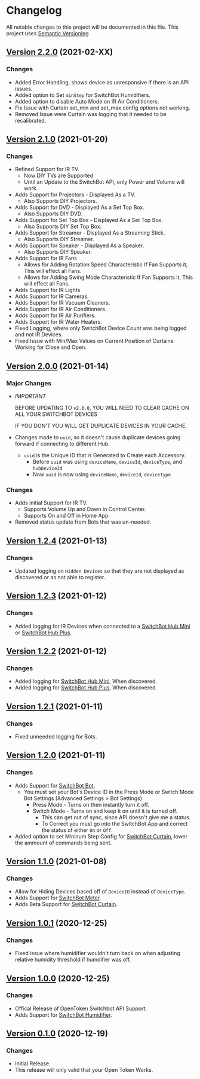 # Changelog

All notable changes to this project will be documented in this file. This project uses [Semantic Versioning](https://semver.org/)

## [Version 2.2.0](https://github.com/OpenWonderLabs/homebridge-switchbot-openapi/compare/v2.1.0...v2.2.0) (2021-02-XX)

### Changes

- Added Error Handling, shows device as unresponsive if there is an API issues.
- Added option to Set `minStep` for SwitchBot Humidifiers.
- Added option to disable Auto Mode on IR Air Conditioners.
- Fix Issue with Curtain set_min and set_max config options not working.
- Removed Issue were Curtain was logging that it needed to be recalibrated.

## [Version 2.1.0](https://github.com/OpenWonderLabs/homebridge-switchbot-openapi/compare/v2.0.0...v2.1.0) (2021-01-20)

### Changes

- Refined Support for IR TV.
  - Now DIY TVs are Supported
  - Until an Update to the SwitchBot API, only Power and Volume will work.
- Adds Support for Projectors - Displayed As a TV.
  - Also Supports DIY Projectors.
- Adds Support for DVD - Displayed As a Set Top Box.
  - Also Supports DIY DVD.
- Adds Support for Set Top Box - Displayed As a Set Top Box.
  - Also Supports DIY Set Top Box.
- Adds Support for Streamer - Displayed As a Streaming Stick.
  - Also Supports DIY Streamer.
- Adds Support for Speaker - Displayed As a Speaker.
  - Also Supports DIY Speaker.
- Adds Support for IR Fans
  - Allows for Adding Rotation Speed Characteristic If Fan Supports it, This will effect all Fans.
  - Allows for Adding Swing Mode Characteristic If Fan Supports it, This will effect all Fans.
- Adds Support for IR Lights
- Adds Support for IR Cameras.
- Adds Support for IR Vacuum Cleaners.
- Adds Support for IR Air Conditioners.
- Adds Support for IR Air Purifiers.
- Adds Support for IR Water Heaters.
- Fixed Logging, where only SwitchBot Device Count was being logged and not IR Devices.
- Fixed Issue with Min/Max Values on Current Position of Curtains Working for Close and Open.

## [Version 2.0.0](https://github.com/OpenWonderLabs/homebridge-switchbot-openapi/compare/v1.2.4...v2.0.0) (2021-01-14)

### Major Changes

- _IMPORTANT_

  BEFORE UPDATING TO `v2.0.0`, YOU WILL NEED TO CLEAR CACHE ON ALL YOUR SWITCHBOT DEVICES

  IF YOU DON'T YOU WILL GET DUPLICATE DEVICES IN YOUR CACHE.

- Changes made to `uuid`, so it doesn't cause duplicate devices going forward if connecting to different Hub.
  - `uuid` is the Unique ID that is Generated to Create each Accessory.
    - Before `uuid` was using `deviceName`, `deviceId`, `deviceType`, and `hubDeviceId`
    - Now `uuid` is now using `deviceName`, `deviceId`, `deviceType`

### Changes

- Adds initial Support for IR TV.
  - Supports Volume Up and Down in Control Center.
  - Supports On and Off in Home App.
- Removed status update from Bots that was un-needed.

## [Version 1.2.4](https://github.com/OpenWonderLabs/homebridge-switchbot-openapi/compare/v1.2.3...v1.2.4) (2021-01-13)

### Changes

- Updated logging on `Hidden Devices` so that they are not displayed as discovered or as not able to register.

## [Version 1.2.3](https://github.com/OpenWonderLabs/homebridge-switchbot-openapi/compare/v1.2.2...v1.2.3) (2021-01-12)

### Changes

- Added logging for IR Devices when connected to a [SwitchBot Hub Mini](https://www.switch-bot.com/products/switchbot-hub-mini) or [SwitchBot Hub Plus](https://www.switch-bot.com/products/switchbot-hub-plus).

## [Version 1.2.2](https://github.com/OpenWonderLabs/homebridge-switchbot-openapi/compare/v1.2.1...v1.2.2) (2021-01-12)

### Changes

- Added logging for [SwitchBot Hub Mini](https://www.switch-bot.com/products/switchbot-hub-mini), When discovered.
- Added logging for [SwitchBot Hub Plus](https://www.switch-bot.com/products/switchbot-hub-plus), When discovered.

## [Version 1.2.1](https://github.com/OpenWonderLabs/homebridge-switchbot-openapi/compare/v1.2.0...v1.2.1) (2021-01-11)

### Changes

- Fixed unneeded logging for Bots.

## [Version 1.2.0](https://github.com/OpenWonderLabs/homebridge-switchbot-openapi/compare/v1.1.0...v1.2.0) (2021-01-11)

### Changes

- Adds Support for [SwitchBot Bot](https://www.switch-bot.com/products/switchbot-bot).
  - You must set your Bot's Device ID in the Press Mode or Switch Mode Bot Settings (Advanced Settings > Bot Settings)
    - Press Mode - Turns on then instantly turn it off.
    - Switch Mode - Turns on and keep it on until it is turned off.
      - This can get out of sync, since API doesn't give me a status.
      - To Correct you must go into the SwitchBot App and correct the status of either `On` or `Off`.
- Added option to set Mininum Step Config for [SwitchBot Curtain](https://www.switch-bot.com/products/switchbot-curtain), lower the ammount of commands being sent.

## [Version 1.1.0](https://github.com/OpenWonderLabs/homebridge-switchbot-openapi/compare/v1.0.1...v1.1.0) (2021-01-08)

### Changes

- Allow for Hiding Devices based off of `DeviceID` instead of `DeviceType`.
- Adds Support for [SwitchBot Meter](https://www.switch-bot.com/products/switchbot-meter).
- Adds Beta Support for [SwitchBot Curtain](https://www.switch-bot.com/products/switchbot-curtain).

## [Version 1.0.1](https://github.com/OpenWonderLabs/homebridge-switchbot-openapi/compare/v1.0.0...v1.0.1) (2020-12-25)

### Changes

- Fixed issue where humidifier wouldn't turn back on when adjusting relative humidity threshold if humdifier was off.

## [Version 1.0.0](https://github.com/OpenWonderLabs/homebridge-switchbot-openapi/compare/v0.1.0...v1.0.0) (2020-12-25)

### Changes

- Offical Release of OpenToken Switchbot API Support.
- Adds Support for [SwitchBot Humidifier](https://www.switch-bot.com/products/switchbot-smart-humidifier).

## [Version 0.1.0](https://github.com/OpenWonderLabs/homebridge-switchbot-openapi/releases/tag/v0.1.0) (2020-12-19)

### Changes

- Initial Release.
- This release will only valid that your Open Token Works.

